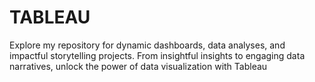 # TABLEAU
Explore my repository for dynamic dashboards, data analyses, and impactful storytelling projects. From insightful insights to engaging data narratives, unlock the power of data visualization with Tableau
